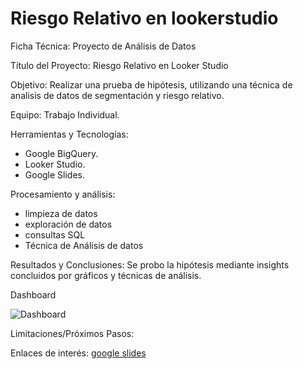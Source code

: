# Riesgo Relativo en lookerstudio

Ficha Técnica: Proyecto de Análisis de Datos

Título del Proyecto: Riesgo Relativo en Looker Studio

Objetivo:
Realizar una prueba de hipótesis, utilizando una técnica de analisis de datos de segmentación y riesgo relativo.

Equipo:
Trabajo Individual.

Herramientas y Tecnologías:
- Google BigQuery.
- Looker Studio.
- Google Slides.

Procesamiento y análisis:
- limpieza de datos
- exploración de datos
- consultas SQL
- Técnica de Análisis de datos
  
Resultados y Conclusiones:
Se probo la hipótesis mediante insights concluidos por gráficos y técnicas de análisis.

Dashboard

![Dashboard](dashboard.jpg)


Limitaciones/Próximos Pasos:

Enlaces de interés:
[google slides](https://docs.google.com/presentation/d/1eBlx9hKla9FAeFiUN3BKeECJP97DlD57f0p1xYaDhSE/edit?usp=sharing)
